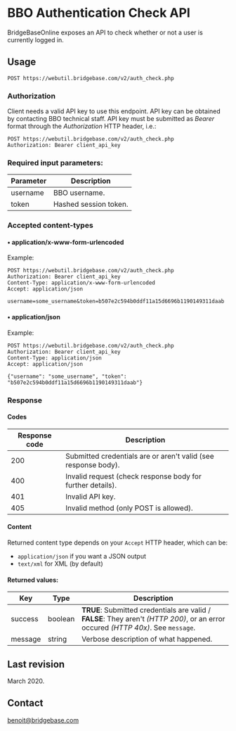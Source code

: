 # BBO Authentication Check API

BridgeBaseOnline exposes an API to check whether or not a user is currently logged in. 

## Usage

```
POST https://webutil.bridgebase.com/v2/auth_check.php
```

### Authorization

Client needs a valid API key to use this endpoint. API key can be obtained by contacting BBO technical staff.
API key must be submitted as _Bearer_  format through the _Authorization_ HTTP header, i.e.:

```
POST https://webutil.bridgebase.com/v2/auth_check.php
Authorization: Bearer client_api_key
```

### Required input parameters:

| Parameter | Description |
| --------- | ----------- |
| username  | BBO username.|
| token | Hashed session token. |
  
### Accepted content-types

####  • application/x-www-form-urlencoded
Example:

```
POST https://webutil.bridgebase.com/v2/auth_check.php  
Authorization: Bearer client_api_key
Content-Type: application/x-www-form-urlencoded  
Accept: application/json
  
username=some_username&token=b507e2c594b0ddf11a15d6696b1190149311daab
```


####  • application/json
Example:

```
POST https://webutil.bridgebase.com/v2/auth_check.php  
Authorization: Bearer client_api_key
Content-Type: application/json 
Accept: application/json
    
{"username": "some_username", "token": "b507e2c594b0ddf11a15d6696b1190149311daab"}
```

### Response

#### Codes

| Response code | Description |
| ------------- | ----------- |
| 200 | Submitted credentials are or aren't valid (see response body). |
| 400 | Invalid request (check response body for further details). |
| 401 | Invalid API key. |
| 405 | Invalid method (only POST is allowed). |

#### Content

Returned content type depends on your `Accept` HTTP header, which can be:

- `application/json`  if you want a JSON output
- `text/xml` for XML (by default)

#### Returned values:

| Key | Type | Description |
| --- | ---- | ----------- |
| success | boolean | **TRUE**: Submitted credentials are valid / **FALSE**: They aren't *(HTTP 200)*, or an error occured *(HTTP 40x)*. See `message`.  |
| message | string | Verbose description of what happened. |


## Last revision

March 2020.

## Contact

benoit@bridgebase.com
